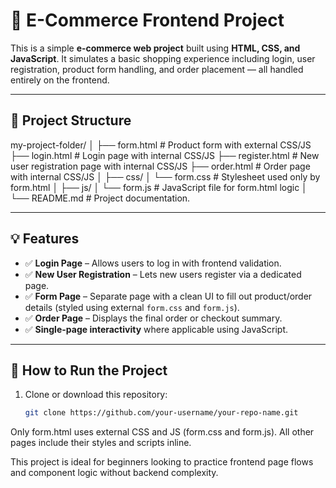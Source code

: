 # 🛒 E-Commerce Frontend Project

This is a simple **e-commerce web project** built using **HTML, CSS, and JavaScript**. It simulates a basic shopping experience including login, user registration, product form handling, and order placement — all handled entirely on the frontend.

---

## 📁 Project Structure

my-project-folder/ │ ├── form.html # Product form with external CSS/JS ├── login.html # Login page with internal CSS/JS ├── register.html # New user registration page with internal CSS/JS ├── order.html # Order page with internal CSS/JS │ ├── css/ │ └── form.css # Stylesheet used only by form.html │ ├── js/ │ └── form.js # JavaScript file for form.html logic │ └── README.md # Project documentation.

---

## 💡 Features

- ✅ **Login Page** – Allows users to log in with frontend validation.
- ✅ **New User Registration** – Lets new users register via a dedicated page.
- ✅ **Form Page** – Separate page with a clean UI to fill out product/order details (styled using external `form.css` and `form.js`).
- ✅ **Order Page** – Displays the final order or checkout summary.
- ✅ **Single-page interactivity** where applicable using JavaScript.

---

## 🚀 How to Run the Project

1. Clone or download this repository:
   ```bash
   git clone https://github.com/your-username/your-repo-name.git
Only form.html uses external CSS and JS (form.css and form.js). All other pages include their styles and scripts inline.

This project is ideal for beginners looking to practice frontend page flows and component logic without backend complexity.
